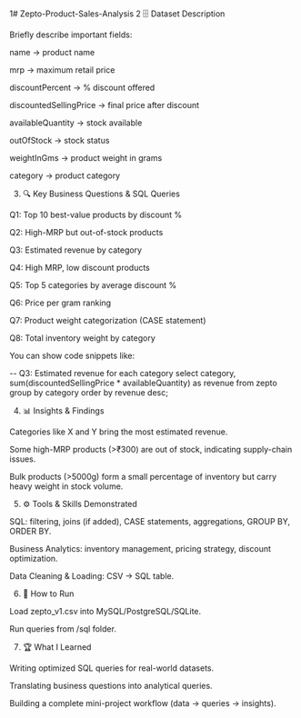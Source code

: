 1# Zepto-Product-Sales-Analysis
2 🗄 Dataset Description

Briefly describe important fields:

name → product name

mrp → maximum retail price

discountPercent → % discount offered

discountedSellingPrice → final price after discount

availableQuantity → stock available

outOfStock → stock status

weightInGms → product weight in grams

category → product category

3. 🔍 Key Business Questions & SQL Queries

Q1: Top 10 best-value products by discount %

Q2: High-MRP but out-of-stock products

Q3: Estimated revenue by category

Q4: High MRP, low discount products

Q5: Top 5 categories by average discount %

Q6: Price per gram ranking

Q7: Product weight categorization (CASE statement)

Q8: Total inventory weight by category

You can show code snippets like:

-- Q3: Estimated revenue for each category
select category, 
       sum(discountedSellingPrice * availableQuantity) as revenue
from zepto
group by category
order by revenue desc;

4. 📊 Insights & Findings

Categories like X and Y bring the most estimated revenue.

Some high-MRP products (>₹300) are out of stock, indicating supply-chain issues.

Bulk products (>5000g) form a small percentage of inventory but carry heavy weight in stock volume.

5. ⚙️ Tools & Skills Demonstrated

SQL: filtering, joins (if added), CASE statements, aggregations, GROUP BY, ORDER BY.

Business Analytics: inventory management, pricing strategy, discount optimization.

Data Cleaning & Loading: CSV → SQL table.

6. 🚀 How to Run

Load zepto_v1.csv into MySQL/PostgreSQL/SQLite.

Run queries from /sql folder.

7. 🏆 What I Learned

Writing optimized SQL queries for real-world datasets.

Translating business questions into analytical queries.

Building a complete mini-project workflow (data → queries → insights).
